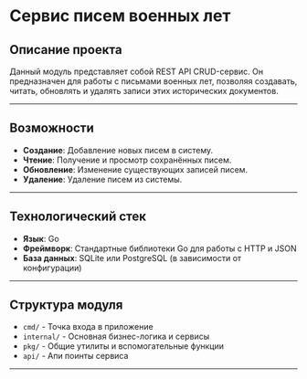 # Сервис писем военных лет

## Описание проекта

Данный модуль представляет собой REST API CRUD-сервис. Он предназначен для работы с письмами военных лет, позволяя создавать, читать, обновлять и удалять записи этих исторических документов.

---

## Возможности

- **Создание**: Добавление новых писем в систему.
- **Чтение**: Получение и просмотр сохранённых писем.
- **Обновление**: Изменение существующих записей писем.
- **Удаление**: Удаление писем из системы.

---

## Технологический стек

- **Язык**: Go
- **Фреймворк**: Стандартные библиотеки Go для работы с HTTP и JSON
- **База данных**: SQLite или PostgreSQL (в зависимости от конфигурации)

---

## Структура модуля

- `cmd/` - Точка входа в приложение
- `internal/` - Основная бизнес-логика и сервисы
- `pkg/` - Общие утилиты и вспомогательные функции
- `api/` - Апи поинты сервиса

---

